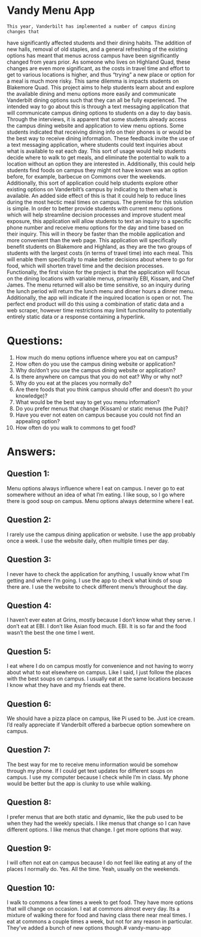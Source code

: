 # Vandy Menu App

 	This year, Vanderbilt has implemented a number of campus dining changes that
have significantly affected students and their dining habits. The addition of new 
halls, removal of old staples, and a general refreshing of the existing options has
meant that menus across campus have been significantly changed from years prior.
As someone who lives on Highland Quad, these changes are even more significant,
as the costs in travel time and effort to get to various locations is higher, and thus “trying” a 
new place or option for a meal is much more risky. This same dilemma is impacts
students on Blakemore Quad. This project aims to help students
learn about and explore the available dining and menu options more easily and communicate
Vanderbilt dining options such that they can all be fully experienced. The intended way to
go about this is through a text messaging application that will communicate campus dining options
to students on a day to day basis.
	Through the interviews, it is apparent that some students already access the 
campus dining website and application to view menu options. Some students indicated that
receiving dining info on their phones is or would be the best way to receive dining
information. These feedback invite the use of a text messaging application, where students
could text inquiries about what is available to eat each day. This sort of usage would
help students decide where to walk to get meals, and eliminate the potential to walk 
to a location without an option they are interested in. Additionally, this could help
students find foods on campus they might not have known was an option before, for example,
barbecue on Commons over the weekends. Additionally, this sort of application could help
students explore other existing options on Vanderbilt’s campus by indicating to them what
is available. An added side effect of this is that it could help to reduce lines during the
most hectic meal times on campus. 
	The premise for this solution is simple. In order to better provide students with
current menu options which will help streamline decision processes and improve student meal
exposure, this application will allow students to text an inquiry to a specific phone number
and receive menu options for the day and time based on their inquiry. This will in theory be
faster than the mobile application and more convenient than the web page. This application
will specifically benefit students on Blakemore and Highland, as they are the two groups of
students with the largest costs (in terms of travel time) into each meal. This will enable
them specifically to make better decisions about where to go for food, which will shorten 
travel time and the decision processes. Functionally, the first vision for the project is 
that the application will focus on the dining locations with variable menus, primarily EBI,
Kissam, and Chef James. The menu returned will also be time sensitive, so an inquiry during
the lunch period will return the lunch menu and dinner hours a dinner menu. Additionally, the
app will indicate if the inquired location is open or not. The perfect end product will do this
using a combination of static data and a web scraper, however time restrictions may limit 
functionality to potentially entirely static data or a response containing a hyperlink. 

# Questions:
  1. How much do menu options influence where you eat on campus?
  2. How often do you use the campus dining website or application?
  3. Why do/don’t you use the campus dining website or application?
  4. Is there anywhere on campus that you do not eat? Why or why not?
  5. Why do you eat at the places you normally do?
  6. Are there foods that you think campus should offer and doesn’t
     (to your knowledge)?
  7. What would be the best way to get you menu information?
  8. Do you prefer menus that change (Kissam) or static menus (the Pub)?
  9. Have you ever not eaten on campus because you could not find an
     appealing option?
 10. How often do you walk to commons to get food?

# Answers:

## Question 1:
   Menu options always influence where I eat on campus. I never go to eat 
somewhere without an idea of what I’m eating.
   I like soup, so I go where there is good soup on campus.
   Menu options always determine where I eat. 

## Question 2:
   I rarely use the campus dining application or website.
   I use the app probably once a week. 
   I use the website daily, often multiple times per day.

## Question 3:
   I never have to check the application for anything, I usually know what 
I’m getting and where I’m going.
   I use the app to check what kinds of soup there are.
   I use the website to check different menu’s throughout the day.

## Question 4:
   I haven’t ever eaten at Grins, mostly because I don’t know what they serve.
   I don’t eat at EBI. I don’t like Asian food much.
   EBI. It is so far and the food wasn’t the best the one time I went. 

## Question 5:
   I eat where I do on campus mostly for convenience and not having to worry
about what to eat elsewhere on campus.
   Like I said, I just follow the places with the best soups on campus.
   I usually eat at the same locations because I know what they have
and my friends eat there.

## Question 6:
   We should have a pizza place on campus, like Pi used to be.
   Just ice cream.  
   I’d really appreciate if Vanderbilt offered a barbecue option somewhere on campus.

## Question 7:
   The best way for me to receive menu information would be somehow through my phone.
   If I could get text updates for different soups on campus. 
   I use my computer because I check while I’m in class. My phone would be better but
the app is clunky to use while walking.

## Question 8:
   I prefer menus that are both static and dynamic, like the pub used to be when
they had the weekly specials.
   I like menus that change so I can have different options.
   I like menus that change. I get more options that way.

## Question 9:
   I will often not eat on campus because I do not feel like eating at any of the
places I normally do. 
   Yes. All the time. 
   Yeah, usually on the weekends.

## Question 10:
   I walk to commons a few times a week to get food. They have more options that 
will change on occasion.
   I eat at commons almost every day. Its a mixture of walking there for food and
having class there near meal times. 
   I eat at commons a couple times a week, but not for any reason in particular.
They’ve added a bunch of new options though.# vandy-manu-app
